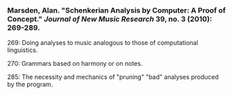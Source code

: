 ### Marsden, Alan. "Schenkerian Analysis by Computer: A Proof of Concept." _Journal of New Music Research_ 39, no. 3 (2010): 269-289.

269: Doing analyses to music analogous to those of computational linguistics.

270: Grammars based on harmony or on notes.

285: The necessity and mechanics of "pruning" "bad" analyses produced by the program.

